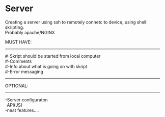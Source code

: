 # Server
Creating a server using ssh to remotely connetc to device, using shell skripting.<br />
Probably apache/NGINX<br />

MUST HAVE:<br />
______________________________________________
#-Skript should be started from local computer<br />
#-Comments<br />
#-Info about what is going on with skript<br />
#-Error messaging <br />
______________________________________________
OPTIONAL:<br />
______________________________________________
-Server configuraton<br />
-API(JS)<br />
-neat features....<br />


